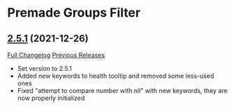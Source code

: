 # Premade Groups Filter

## [2.5.1](https://github.com/0xbs/premade-groups-filter/tree/2.5.1) (2021-12-26)
[Full Changelog](https://github.com/0xbs/premade-groups-filter/compare/2.5.0...2.5.1) [Previous Releases](https://github.com/0xbs/premade-groups-filter/releases)

- Set version to 2.5.1  
- Added new keywords to health tooltip and removed some less-used ones  
- Fixed "attempt to compare number with nil" with new keywords, they are now properly initialized  
